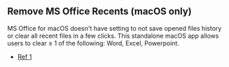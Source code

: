 ## Remove MS Office Recents (macOS only)

MS Office for macOS doesn't have setting to not save opened files history or clear all recent files in a few clicks. This standalone macOS app allows users to clear ≥ 1 of the following: Word, Excel, Powerpoint.

- [Ref 1](https://www.tech-otaku.com/mac/removing-entries-microsoft-office-apps-recent-files-lists-macos/)
